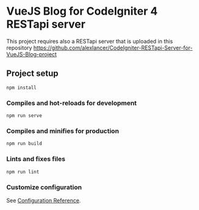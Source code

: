 # VueJS Blog for CodeIgniter 4 RESTapi server
This project requires also a RESTapi server that is uploaded in this repository
https://github.com/alexlancer/CodeIgniter-RESTapi-Server-for-VueJS-Blog-project

## Project setup
```
npm install
```

### Compiles and hot-reloads for development
```
npm run serve
```

### Compiles and minifies for production
```
npm run build
```

### Lints and fixes files
```
npm run lint
```

### Customize configuration
See [Configuration Reference](https://cli.vuejs.org/config/).
